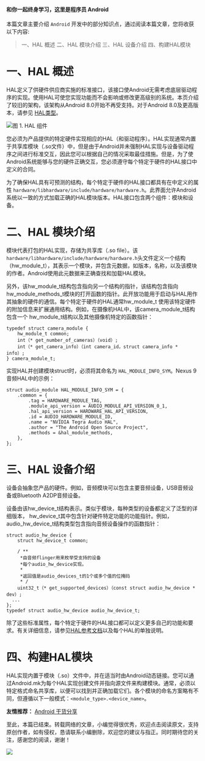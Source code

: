 #### 和你一起终身学习，这里是程序员 Android

本篇文章主要介绍 `Android` 开发中的部分知识点，通过阅读本篇文章，您将收获以下内容:
 >一、HAL 概述
>二、HAL 模块介绍
>三、HAL 设备介绍
>四、构建HAL模块




# 一、HAL 概述 
HAL定义了供硬件供应商实施的标准接口，该接口使Android无需考虑底层驱动程序的实现。使用HAL可使您实现功能而不会影响或修改更高级别的系统。本页介绍了较旧的架构，该架构从Android 8.0开始不再受支持。对于Android 8.0及更高版本，请参见 [HAL类型](https://source.android.google.cn/devices/architecture/hal-types/)。

![图 1. HAL 组件](https://upload-images.jianshu.io/upload_images/5851256-425e9bc717170610.png?imageMogr2/auto-orient/strip%7CimageView2/2/w/1240)

您必须为产品提供的特定硬件实现相应的HAL（和驱动程序）。HAL实现通常内置于共享库模块（.so文件）中，但是由于Android并未强制HAL实现与设备驱动程序之间进行标准交互，因此您可以根据自己的情况采取最佳措施。但是，为了使Android系统能够与您的硬件正确交互，您必须遵守每个特定于硬件的HAL接口中定义的合同。

为了确保HAL具有可预测的结构，每个特定于硬件的HAL接口都具有在中定义的属性 `hardware/libhardware/include/hardware/hardware.h`。此界面允许Android系统以一致的方式加载正确的HAL模块版本。HAL接口包含两个组件：模块和设备。


# 二、HAL 模块介绍
模块代表打包的HAL实现，存储为共享库（.so file）。该 `hardware/libhardware/include/hardware/hardware.h`头文件定义一个结构（hw_module_t），其表示一个模块，并包含元数据，如版本，名称，以及该模块的作者。Android使用此元数据来正确查找和加载HAL模块。

另外，该hw_module_t结构包含指向另一个结构的指针，该结构包含指向hw_module_methods_t模块的打开函数的指针。此开放功能用于启动与HAL用作其抽象的硬件的通信。每个特定于硬件的HAL通常hw_module_t 使用该特定硬件的附加信息来扩展通用结构。例如，在摄像机HAL中，该camera_module_t结构包含一个 hw_module_t结构以及其他摄像机特定的函数指针：

```
typedef struct camera_module {
    hw_module_t common;
    int（* get_number_of_cameras）（void）;
    int（* get_camera_info）（int camera_id，struct camera_info * info）;
} camera_module_t;
```
实现HAL并创建模块struct时，必须将其命名为 `HAL_MODULE_INFO_SYM`。Nexus 9音频HAL中的示例：

```
struct audio_module HAL_MODULE_INFO_SYM = {
    .common = {
        .tag = HARDWARE_MODULE_TAG,
        .module_api_version = AUDIO_MODULE_API_VERSION_0_1,
        .hal_api_version = HARDWARE_HAL_API_VERSION,
        .id = AUDIO_HARDWARE_MODULE_ID,
        .name = "NVIDIA Tegra Audio HAL",
        .author = "The Android Open Source Project",
        .methods = &hal_module_methods,
    },
};
```

# 三、HAL 设备介绍

设备会抽象您产品的硬件。例如，音频模块可以包含主要音频设备，USB音频设备或Bluetooth A2DP音频设备。

设备由该hw_device_t结构表示。类似于模块，每种类型的设备都定义了泛型的详细版本， hw_device_t其中包含针对硬件特定功能的功能指针。例如，audio_hw_device_t结构类型包含指向音频设备操作的函数指针：
```
struct audio_hw_device {
    struct hw_device_t common;

    / **
     *由音频flinger用来枚举受支持的设备
     *每个audio_hw_device实现。
     *
     *返回值是audio_devices_t的1个或多个值的位掩码
     * /
    uint32_t（* get_supported_devices）（const struct audio_hw_device * dev）;
  ...
};
typedef struct audio_hw_device audio_hw_device_t;
```
除了这些标准属性，每个特定于硬件的HAL接口都可以定义更多自己的功能和要求。有关详细信息，请参见[HAL参考文档](https://source.android.google.cn/reference/hal/)以及每个HAL的单独说明。

# 四、构建HAL模块

HAL实现内置于模块（.so）文件中，并在适当时由Android动态链接。您可以通过Android.mk为每个HAL实现创建文件并指向源文件来构建模块。通常，必须以特定格式命名共享库，以便可以找到并正确加载它们。各个模块的命名方案略有不同，但遵循以下一般模式：`<module_type>.<device_name>`。


**友情推荐：**
[Android 干货分享 ](https://mp.weixin.qq.com/s/zOTO6z7bvHGhN0lhTMvR8w)

至此，本篇已结束。转载网络的文章，小编觉得很优秀，欢迎点击阅读原文，支持原创作者，如有侵权，恳请联系小编删除，欢迎您的建议与指正。同时期待您的关注，感谢您的阅读，谢谢！


![](https://upload-images.jianshu.io/upload_images/5851256-9398f7356f9c0525.png?imageMogr2/auto-orient/strip%7CimageView2/2/w/1240)
